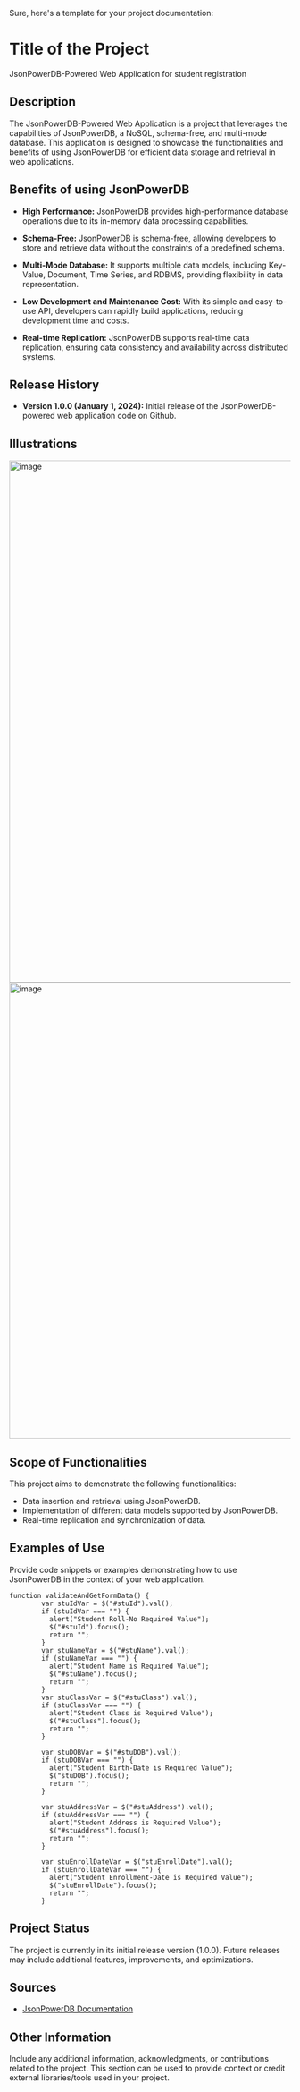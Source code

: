 Sure, here's a template for your project documentation:

# Title of the Project

JsonPowerDB-Powered Web Application for student registration

## Description

The JsonPowerDB-Powered Web Application is a project that leverages the capabilities of JsonPowerDB, a NoSQL, schema-free, and multi-mode database. This application is designed to showcase the functionalities and benefits of using JsonPowerDB for efficient data storage and retrieval in web applications.

## Benefits of using JsonPowerDB

- **High Performance:** JsonPowerDB provides high-performance database operations due to its in-memory data processing capabilities.
  
- **Schema-Free:** JsonPowerDB is schema-free, allowing developers to store and retrieve data without the constraints of a predefined schema.

- **Multi-Mode Database:** It supports multiple data models, including Key-Value, Document, Time Series, and RDBMS, providing flexibility in data representation.

- **Low Development and Maintenance Cost:** With its simple and easy-to-use API, developers can rapidly build applications, reducing development time and costs.

- **Real-time Replication:** JsonPowerDB supports real-time data replication, ensuring data consistency and availability across distributed systems.

## Release History

- **Version 1.0.0 (January 1, 2024):** Initial release of the JsonPowerDB-powered web application code on Github.

## Illustrations
<img width="934" alt="image" src="https://github.com/keerthikapopuri/jsondb/assets/79918843/6f8d8731-dba2-4e26-8585-1ee2a56da2ae">
<img width="815" alt="image" src="https://github.com/keerthikapopuri/jsondb/assets/79918843/47fb8f8f-5ec1-4a28-b38f-86afdf626684">



## Scope of Functionalities

This project aims to demonstrate the following functionalities:

- Data insertion and retrieval using JsonPowerDB.
- Implementation of different data models supported by JsonPowerDB.
- Real-time replication and synchronization of data.

## Examples of Use

Provide code snippets or examples demonstrating how to use JsonPowerDB in the context of your web application.
```
function validateAndGetFormData() {
        var stuIdVar = $("#stuId").val();
        if (stuIdVar === "") {
          alert("Student Roll-No Required Value");
          $("#stuId").focus();
          return "";
        }
        var stuNameVar = $("#stuName").val();
        if (stuNameVar === "") {
          alert("Student Name is Required Value");
          $("#stuName").focus();
          return "";
        }
        var stuClassVar = $("#stuClass").val();
        if (stuClassVar === "") {
          alert("Student Class is Required Value");
          $("#stuClass").focus();
          return "";
        }

        var stuDOBVar = $("#stuDOB").val();
        if (stuDOBVar === "") {
          alert("Student Birth-Date is Required Value");
          $("stuDOB").focus();
          return "";
        }

        var stuAddressVar = $("#stuAddress").val();
        if (stuAddressVar === "") {
          alert("Student Address is Required Value");
          $("#stuAddress").focus();
          return "";
        }

        var stuEnrollDateVar = $("stuEnrollDate").val();
        if (stuEnrollDateVar === "") {
          alert("Student Enrollment-Date is Required Value");
          $("stuEnrollDate").focus();
          return "";
        }
```
## Project Status

The project is currently in its initial release version (1.0.0). Future releases may include additional features, improvements, and optimizations.

## Sources

- [JsonPowerDB Documentation](https://login2explore.com/jpdb/docs.html)

## Other Information

Include any additional information, acknowledgments, or contributions related to the project. This section can be used to provide context or credit external libraries/tools used in your project.

